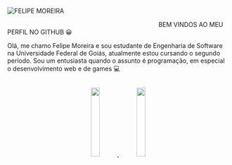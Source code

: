 

![FELIPE MOREIRA](https://user-images.githubusercontent.com/93204665/144315779-eceba104-4f91-47db-ab08-6bd67ac9b656.png)

⠀⠀⠀⠀⠀⠀⠀⠀⠀
⠀⠀⠀⠀⠀⠀⠀⠀⠀
⠀⠀⠀⠀⠀
⠀⠀⠀⠀⠀⠀⠀⠀⠀
 BEM VINDOS AO MEU PERFIL NO GITHUB 😀
						

Olá, me chamo Felipe Moreira e sou estudante de Engenharia de Software na Universidade Federal de Goiás,
atualmente estou cursando o segundo período. Sou um entusiasta quando o assunto é programação, em especial
o desenvolvimento web e de games 💻

##

<div align="center">
  <a href="https://github.com/soft-felipe">
  <img height="20%" src="https://github-readme-stats.vercel.app/api?username=soft-felipe&show_icons=true&theme=gruvbox&include_all_commits=true&count_private=true"/>
  <img height="20%" src="https://github-readme-stats.vercel.app/api/top-langs/?username=soft-felipe&layout=compact&langs_count=7&theme=gruvbox"/>
</div>
